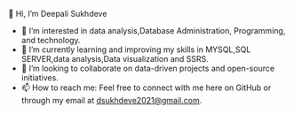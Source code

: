👋 Hi, I’m Deepali Sukhdeve
- 👀 I’m interested in data analysis,Database Administration, Programming, and technology.
- 🌱 I’m currently learning and improving my skills in MYSQL,SQL SERVER,data analysis,Data visualization and SSRS.
- 💞️ I’m looking to collaborate on data-driven projects and open-source initiatives.
- 📫 How to reach me: Feel free to connect with me here on GitHub or through my email at dsukhdeve2021@gmail.com.
<!---
DeepaliSukhdeve/DeepaliSukhdeve is a ✨ special ✨ repository because its `README.md` (this file) appears on your GitHub profile.
You can click the Preview link to take a look at your changes.
--->

